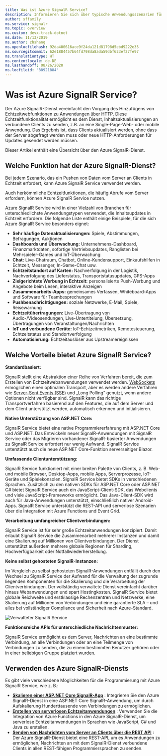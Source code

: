 ```yaml
---
title: Was ist Azure SignalR Service?
description: Informieren Sie sich über typische Anwendungsszenarien für die Verwendung von Azure SignalR Service, und lernen Sie die wichtigsten Vorteile von Azure SignalR Service kennen.
author: sffamily
ms.service: signalr
ms.topic: overview
ms.custom: devx-track-dotnet
ms.date: 11/13/2019
ms.author: zhshang
ms.openlocfilehash: 92da400616ace9f24da121d81798d5ebd9222e35
ms.sourcegitcommit: 62e1884457b64fd798da8ada59dbf623ef27fe97
ms.translationtype: HT
ms.contentlocale: de-DE
ms.lasthandoff: 08/26/2020
ms.locfileid: "88921884"
---
```

# <a name="what-is-azure-signalr-service"></a>Was ist Azure SignalR Service?

Der Azure SignalR-Dienst vereinfacht den Vorgang des Hinzufügens von Echtzeitwebfunktionen zu Anwendungen über HTTP. Diese Echtzeitfunktionalität ermöglicht es dem Dienst, Inhaltsaktualisierungen an verbundene Clients zu senden, z.B. an eine Single-Page-Web- oder mobile Anwendung. Das Ergebnis ist, dass Clients aktualisiert werden, ohne dass der Server abgefragt werden muss oder neue HTTP-Anforderungen für Updates gesendet werden müssen.


Dieser Artikel enthält eine Übersicht über den Azure SignalR-Dienst.

## <a name="what-is-azure-signalr-service-used-for"></a>Welche Funktion hat der Azure SignalR-Dienst?

Bei jedem Szenario, das ein Pushen von Daten vom Server an Clients in Echtzeit erfordert, kann Azure SignalR Service verwendet werden.

Auch herkömmliche Echtzeitfunktionen, die häufig Abrufe vom Server erfordern, können Azure SignalR Service nutzen.

Azure SignalR Service wird in einer Vielzahl von Branchen für unterschiedlichste Anwendungstypen verwendet, die Inhaltsupdates in Echtzeit erfordern. Die folgende Liste enthält einige Beispiele, für die sich Azure SignalR Service besonders eignet:

* **Sehr häufige Datenaktualisierungen:** Spiele, Abstimmungen, Befragungen, Auktionen
* **Dashboards und Überwachung:** Unternehmens-Dashboard, Finanzmarktdaten, sofortige Vertriebsupdates, Ranglisten bei Mehrspieler-Games und IoT-Überwachung
* **Chat:** Live-Chatraum, Chatbot, Online-Kundensupport, Einkaufshilfen in Echtzeit, Messenger, In-Game-Chat usw.
* **Echtzeitstandort auf Karten:** Nachverfolgung in der Logistik, Nachverfolgung des Lieferstatus, Transportstatusupdates, GPS-Apps
* **Zielgerichtete Werbung in Echtzeit:** personalisierte Push-Werbung und Angebote beim Lesen, interaktive Anzeigen
* **Zusammenarbeits-Apps:** gemeinsames Verfassen, Whiteboard-Apps und Software für Teambesprechungen
* **Pushbenachrichtigungen:** soziale Netzwerke, E-Mail, Spiele, Reisewarnung
* **Echtzeitübertragungen:** Live-Übertragung von Audio-/Videosendungen, Live-Untertitelung, Übersetzung, Übertragungen von Veranstaltungen/Nachrichten
* **IoT und verbundene Geräte:** IoT-Echtzeitmetriken, Remotesteuerung, Echtzeitstatus und Standortverfolgung
* **Automatisierung:** Echtzeitauslöser aus Upstreamereignissen

## <a name="what-are-the-benefits-using-azure-signalr-service"></a>Welche Vorteile bietet Azure SignalR Service?

**Standardbasiert:**

SignalR stellt eine Abstraktion einer Reihe von Verfahren bereit, die zum Erstellen von Echtzeitwebanwendungen verwendet werden. [WebSockets](https://wikipedia.org/wiki/WebSocket) ermöglichen einen optimalen Transport, aber es werden andere Verfahren wie [Server-Sent Events (SSE)](https://wikipedia.org/wiki/Server-sent_events) und „Long Polling“ genutzt, wenn andere Optionen nicht verfügbar sind. SignalR kann das richtige Transportverfahren basierend auf den Features, die auf dem Server und dem Client unterstützt werden, automatisch erkennen und initialisieren.

**Native Unterstützung von ASP.NET Core:**

SignalR Service bietet eine native Programmiererfahrung mit ASP.NET Core und ASP.NET. Das Entwickeln neuer SignalR-Anwendungen mit SignalR Service oder das Migrieren vorhandener SignalR-basierter Anwendungen zu SignalR Service erfordert nur wenig Aufwand.
SignalR Service unterstützt auch die neue ASP.NET Core-Funktion serverseitiger Blazor.

**Umfassende Clientunterstützung:**

SignalR Service funktioniert mit einer breiten Palette von Clients, z. B. Web- und mobile Browser, Desktop-Apps, mobile Apps, Serverprozesse, IoT-Geräte und Spielekonsolen. SignalR Service bietet SDKs in verschiedenen Sprachen. Zusätzlich zu den nativen SDKs für ASP.NET Core oder ASP.NET C# bietet SignalR Service auch ein JavaScript-Client-SDK, das Webclients und viele JavaScript-Frameworks ermöglicht. Das Java-Client-SDK wird auch für Java-Anwendungen unterstützt, einschließlich nativer Android-Apps. SignalR Service unterstützt die REST-API und serverlose Szenarien über die Integration mit Azure Functions und Event Grid.

**Verarbeitung umfangreicher Clientverbindungen:**

SignalR Service ist für sehr große Echtzeitanwendungen konzipiert. Damit erlaubt SignalR Service die Zusammenarbeit mehrerer Instanzen und damit eine Skalierung auf Millionen von Clientverbindungen. Der Dienst unterstützt außerdem mehrere globale Regionen für Sharding, Hochverfügbarkeit oder Notfallwiederherstellung.

**Keine selbst gehosteten SignalR-Instanzen:**

Im Vergleich zu selbst gehosteten SignalR-Anwendungen entfällt durch den Wechsel zu SignalR Service der Aufwand für die Verwaltung der zugrunde liegenden Komponenten für die Skalierung und die Verarbeitung der Clientverbindungen. Der vollständig verwaltete Dienst vereinfacht darüber hinaus Webanwendungen und spart Hostingkosten. SignalR Service bietet globale Reichweite und erstklassige Rechenzentren und Netzwerke, eine Skalierung auf Millionen von Verbindungen und eine garantierte SLA – und alles bei vollständiger Compliance und Sicherheit nach Azure-Standard.

![Verwalteter SignalR Service](./media/signalr-overview/managed-signalr-service.png)

**Funktionsreiche APIs für unterschiedliche Nachrichtenmuster:**

SignalR Service ermöglicht es dem Server, Nachrichten an eine bestimmte Verbindung, an alle Verbindungen oder an eine Teilmenge von Verbindungen zu senden, die zu einem bestimmten Benutzer gehören oder in einer beliebigen Gruppe platziert wurden.

## <a name="how-to-use-azure-signalr-service"></a>Verwenden des Azure SignalR-Diensts

Es gibt viele verschiedene Möglichkeiten für die Programmierung mit Azure SignalR Service, wie z. B.:

- **[Skalieren einer ASP.NET Core SignalR-App](signalr-concept-scale-aspnet-core.md)** : Integrieren Sie den Azure SignalR-Dienst in eine ASP.NET Core SignalR-Anwendung, um durch Aufskalierung Hunderttausende von Verbindungen zu ermöglichen.
- **[Erstellen von serverlosen Echtzeitanwendungen](signalr-concept-azure-functions.md)** : Verwenden Sie die Integration von Azure Functions in den Azure SignalR-Dienst, um serverlose Echtzeitanwendungen in Sprachen wie JavaScript, C# und Java zu erstellen.
- **[Senden von Nachrichten vom Server an Clients über die REST API](https://github.com/Azure/azure-signalr/blob/dev/docs/rest-api.md)** : Der Azure SignalR-Dienst bietet eine REST-API, um es Anwendungen zu ermöglichen, Nachrichten an mit dem SignalR-Dienst verbundene Clients in allen REST-fähigen Programmiersprachen zu senden.
